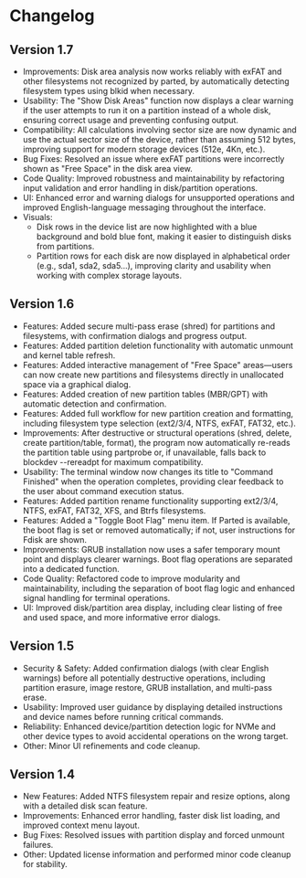 # Changelog

## Version 1.7
- Improvements: Disk area analysis now works reliably with exFAT and other filesystems not recognized by parted, by automatically detecting filesystem types using blkid when necessary.
- Usability: The "Show Disk Areas" function now displays a clear warning if the user attempts to run it on a partition instead of a whole disk, ensuring correct usage and preventing confusing output.
- Compatibility: All calculations involving sector size are now dynamic and use the actual sector size of the device, rather than assuming 512 bytes, improving support for modern storage devices (512e, 4Kn, etc.).
- Bug Fixes: Resolved an issue where exFAT partitions were incorrectly shown as "Free Space" in the disk area view.
- Code Quality: Improved robustness and maintainability by refactoring input validation and error handling in disk/partition operations.
- UI: Enhanced error and warning dialogs for unsupported operations and improved English-language messaging throughout the interface.
- Visuals:
  - Disk rows in the device list are now highlighted with a blue background and bold blue font, making it easier to distinguish disks from partitions.
  - Partition rows for each disk are now displayed in alphabetical order (e.g., sda1, sda2, sda5...), improving clarity and usability when working with complex storage layouts.

## Version 1.6
- Features: Added secure multi-pass erase (shred) for partitions and filesystems, with confirmation dialogs and progress output.
- Features: Added partition deletion functionality with automatic unmount and kernel table refresh.
- Features: Added interactive management of "Free Space" areas—users can now create new partitions and filesystems directly in unallocated space via a graphical dialog.
- Features: Added creation of new partition tables (MBR/GPT) with automatic detection and confirmation.
- Features: Added full workflow for new partition creation and formatting, including filesystem type selection (ext2/3/4, NTFS, exFAT, FAT32, etc.).
- Improvements: After destructive or structural operations (shred, delete, create partition/table, format), the program now automatically re-reads the partition table using partprobe or, if unavailable, falls back to blockdev --rereadpt for maximum compatibility.
- Usability: The terminal window now changes its title to "Command Finished" when the operation completes, providing clear feedback to the user about command execution status.
- Features: Added partition rename functionality supporting ext2/3/4, NTFS, exFAT, FAT32, XFS, and Btrfs filesystems.
- Features: Added a "Toggle Boot Flag" menu item. If Parted is available, the boot flag is set or removed automatically; if not, user instructions for Fdisk are shown.
- Improvements: GRUB installation now uses a safer temporary mount point and displays clearer warnings. Boot flag operations are separated into a dedicated function.
- Code Quality: Refactored code to improve modularity and maintainability, including the separation of boot flag logic and enhanced signal handling for terminal operations.
- UI: Improved disk/partition area display, including clear listing of free and used space, and more informative error dialogs.

## Version 1.5
- Security & Safety: Added confirmation dialogs (with clear English warnings) before all potentially destructive operations, including partition erasure, image restore, GRUB installation, and multi-pass erase.
- Usability: Improved user guidance by displaying detailed instructions and device names before running critical commands.
- Reliability: Enhanced device/partition detection logic for NVMe and other device types to avoid accidental operations on the wrong target.
- Other: Minor UI refinements and code cleanup.

## Version 1.4
- New Features: Added NTFS filesystem repair and resize options, along with a detailed disk scan feature.  
- Improvements: Enhanced error handling, faster disk list loading, and improved context menu layout.  
- Bug Fixes: Resolved issues with partition display and forced unmount failures.  
- Other: Updated license information and performed minor code cleanup for stability.  
